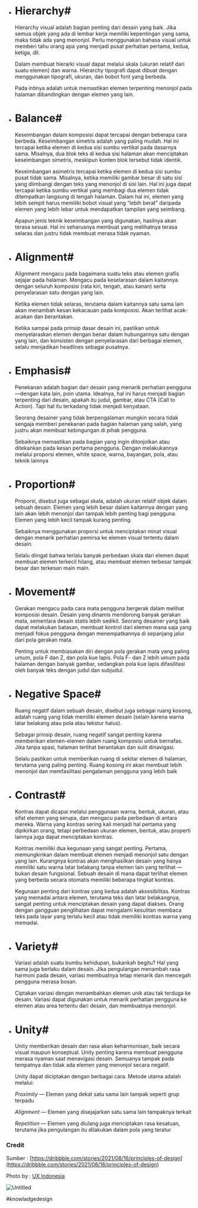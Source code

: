 - # Hierarchy# 
    
    Hierarchy visual adalah bagian penting dari desain yang baik. Jika semua objek yang ada di lembar kerja memiliki kepentingan yang sama, maka tidak ada yang menonjol. Perlu menggunakan bahasa visual untuk memberi tahu orang apa yang menjadi pusat perhatian pertama, kedua, ketiga, dll.
    
    Dalam membuat hierarki visual dapat melalui skala (ukuran relatif dari suatu elemen) dan warna. Hierarchy tipografi dapat dibuat dengan menggunakan tipografi, ukuran, dan bobot font yang berbeda.
    
    Pada intinya adalah untuk memastikan elemen terpenting menonjol pada halaman dibandingkan dengan elemen yang lain.
    
- # Balance# 
    
    Keseimbangan dalam komposisi dapat tercapai dengan beberapa cara berbeda. Keseimbangan simetris adalah yang paling mudah. Hal ini tercapai ketika elemen di kedua sisi sumbu vertikal pada dasarnya sama. Misalnya, dua blok teks di kedua sisi halaman akan menciptakan keseimbangan simetris, meskipun konten blok tersebut tidak identik.
    
    Keseimbangan asimetris tercapai ketika elemen di kedua sisi sumbu pusat tidak sama. Misalnya, ketika memiliki gambar besar di satu sisi yang diimbangi dengan teks yang menonjol di sisi lain. Hal ini juga dapat tercapai ketika sumbu vertikal yang membagi dua elemen tidak ditempatkan langsung di tengah halaman. Dalam hal ini, elemen yang lebih sempit harus memiliki bobot visual yang “lebih berat” daripada elemen yang lebih lebar untuk mendapatkan tampilan yang seimbang.
    
    Apapun jenis teknik keseimbangan yang digunakan, hasilnya akan terasa sesuai. Hal ini seharusnya membuat yang melihatnya terasa selaras dan justru tidak membuat merasa tidak nyaman.
    
- # Alignment# 
    
    Alignment mengacu pada bagaimana suatu teks atau elemen grafis sejajar pada halaman. Mengacu pada keselarasan dalam kaitannya dengan seluruh komposisi (rata kiri, tengah, atau kanan) serta penyelarasan satu dengan yang lain.
    
    Ketika elemen tidak selaras, terutama dalam kaitannya satu sama lain akan menambah kesan kekacauan pada komposisi. Akan terlihat acak-acakan dan berantakan.
    
    Ketika sampai pada prinsip dasar desain ini, pastikan untuk menyelaraskan elemen dengan benar dalam hubungannya satu dengan yang lain, dan konsisten dengan penyelarasan dari berbagai elemen, selalu menjadikan headlines sebagai pusatnya.
    
- # Emphasis# 
    
    Penekanan adalah bagian dari desain yang menarik perhatian pengguna—dengan kata lain, poin utama. Idealnya, hal ini harus menjadi bagian terpenting dari desain, apakah itu judul, gambar, atau CTA (Call to Action). Tapi hal itu terkadang tidak menjadi kenyataan.
    
    Seorang desainer yang tidak berpengalaman mungkin secara tidak sengaja memberi penekanan pada bagian halaman yang salah, yang justru akan membuat kebingungan di pihak pengguna.
    
    Sebaiknya memastikan pada bagian yang ingin ditonjolkan atau ditekankan pada kesan pertama pengguna. Dengan melakukannya melalui proporsi elemen, white space, warna, bayangan, pola, atau teknik lainnya
    
- # Proportion# 
    
    Proporsi, disebut juga sebagai skala, adalah ukuran relatif objek dalam sebuah desain. Elemen yang lebih besar dalam kaitannya dengan yang lain akan lebih menonjol dan tampak lebih penting bagi pengguna. Elemen yang lebih kecil tampak kurang penting.
    
    Sebaiknya menggunakan proporsi untuk menciptakan minat visual dengan menarik perhatian pemirsa ke elemen visual tertentu dalam desain.
    
    Selalu diingat bahwa terlalu banyak perbedaan skala dari elemen dapat membuat elemen terkecil hilang, atau membuat elemen terbesar tampak besar dan terkesan main main.
    
- # Movement# 
    
    Gerakan mengacu pada cara mata pengguna bergerak dalam melihat komposisi desain. Desain yang dinamis mendorong banyak gerakan mata, sementara desain statis lebih sedikit. Seorang desainer yang baik dapat melakukan batasan, membuat kontrol dari elemen mana saja yang menjadi fokus pengguna dengan menempatkannya di sepanjang jalur dari pola gerakan mata.
    
    Penting untuk membiasakan diri dengan pola gerakan mata yang paling umum, pola F dan Z, dan pola kue lapis. Pola F- dan Z lebih umum pada halaman dengan banyak gambar, sedangkan pola kue lapis difasilitasi oleh banyak teks dengan judul dan subjudul.
    
- # Negative Space# 
    
    Ruang negatif dalam sebuah desain, disebut juga sebagai ruang kosong, adalah ruang yang tidak memiliki elemen desain (selain karena warna latar belakang atau pola atau tekstur halus).
    
    Sebagai prinsip desain, ruang negatif sangat penting karena memberikan elemen-elemen dalam ruang komposisi untuk bernafas. Jika tanpa spasi, halaman terlihat berantakan dan sulit dinavigasi.
    
    Selalu pastikan untuk memberikan ruang di sekitar elemen di halaman, terutama yang paling penting. Ruang kosong ini akan membuat lebih menonjol dan memfasilitasi pengalaman pengguna yang lebih baik
    
- # Contrast# 
    
    Kontras dapat dicapai melalui penggunaan warna, bentuk, ukuran, atau sifat elemen yang serupa, dan mengacu pada perbedaan di antara mereka. Warna yang kontras sering kali menjadi hal pertama yang dipikirkan orang, tetapi perbedaan ukuran elemen, bentuk, atau properti lainnya juga dapat menciptakan kontras.
    
    Kontras memiliki dua kegunaan yang sangat penting. Pertama, memungkinkan dalam membuat elemen menjadi menonjol satu dengan yang lain. Kurangnya kontras akan menghasilkan desain yang hanya memiliki satu warna latar belakang tanpa elemen lain yang terlihat — bukan desain fungsional. Sebuah desain di mana dapat terlihat elemen yang berbeda secara otomatis memiliki beberapa tingkat kontras.
    
    Kegunaan penting dari kontras yang kedua adalah aksesibilitas. Kontras yang memadai antara elemen, terutama teks dan latar belakangnya, sangat penting untuk menciptakan desain yang dapat diakses. Orang dengan gangguan penglihatan dapat mengalami kesulitan membaca teks pada layar yang terlalu kecil atau tidak memiliki kontras warna yang memadai.
    
- # Variety# 
    
    Variasi adalah suatu bumbu kehidupan, bukankah begitu? Hal yang sama juga berlaku dalam desain. Jika pengulangan menambah rasa harmoni pada desain, variasi membuatnya tetap menarik dan mencegah pengguna merasa bosan.
    
    Ciptakan variasi dengan menambahkan elemen unik atau tak terduga ke desain. Variasi dapat digunakan untuk menarik perhatian pengguna ke elemen atau area tertentu dari desain, dan membuatnya menonjol.
    
- # Unity# 
    
    Unity memberikan desain dan rasa akan keharmonisan, baik secara visual maupun konseptual. Unity penting karena membuat pengguna merasa nyaman saat menavigasi desain. Semuanya tampak pada tempatnya dan tidak ada elemen yang menonjol secara negatif.
    
    Unity dapat diciptakan dengan berbagai cara. Metode utama adalah melalui:
    
    _Proximity_ — Elemen yang dekat satu sama lain tampak seperti grup terpadu
    
    _Alignment_ — Elemen yang disejajarkan satu sama lain tampaknya terkait
    
    _Repetition_ — Elemen yang diulang juga menciptakan rasa kesatuan, terutama jika pengulangan itu dilakukan dalam pola yang teratur
    

### Credit

Sumber : [https://dribbble.com/stories/2021/08/16/principles-of-design](https://dribbble.com/stories/2021/08/16/principles-of-design)

Photo by : [UX Indonesia](https://unsplash.com/@uxindo)

![Untitled](https://prod-files-secure.s3.us-west-2.amazonaws.com/7afbfcc7-1a3f-48cb-992a-4f89bf1e89f3/dd31f56d-d09d-4455-b142-cbdd87dfa11e/Untitled.png)



#knowladgedesign



